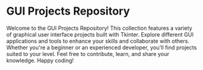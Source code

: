 # GUI Projects Repository

Welcome to the GUI Projects Repository! This collection features a variety of graphical user interface projects built with Tkinter. Explore different GUI applications and tools to enhance your skills and collaborate with others. Whether you're a beginner or an experienced developer, you'll find projects suited to your level. Feel free to contribute, learn, and share your knowledge. Happy coding!
